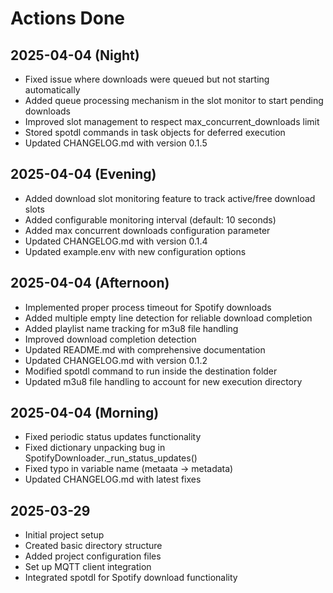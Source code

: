 # Actions Done

## 2025-04-04 (Night)
- Fixed issue where downloads were queued but not starting automatically
- Added queue processing mechanism in the slot monitor to start pending downloads
- Improved slot management to respect max_concurrent_downloads limit
- Stored spotdl commands in task objects for deferred execution
- Updated CHANGELOG.md with version 0.1.5

## 2025-04-04 (Evening)
- Added download slot monitoring feature to track active/free download slots
- Added configurable monitoring interval (default: 10 seconds)
- Added max concurrent downloads configuration parameter
- Updated CHANGELOG.md with version 0.1.4
- Updated example.env with new configuration options

## 2025-04-04 (Afternoon)
- Implemented proper process timeout for Spotify downloads
- Added multiple empty line detection for reliable download completion
- Added playlist name tracking for m3u8 file handling
- Improved download completion detection
- Updated README.md with comprehensive documentation
- Updated CHANGELOG.md with version 0.1.2
- Modified spotdl command to run inside the destination folder
- Updated m3u8 file handling to account for new execution directory

## 2025-04-04 (Morning)
- Fixed periodic status updates functionality
- Fixed dictionary unpacking bug in SpotifyDownloader._run_status_updates()
- Fixed typo in variable name (metaata -> metadata)
- Updated CHANGELOG.md with latest fixes

## 2025-03-29
- Initial project setup
- Created basic directory structure
- Added project configuration files
- Set up MQTT client integration
- Integrated spotdl for Spotify download functionality